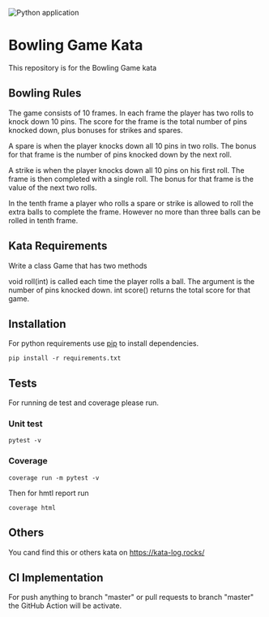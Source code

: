 ![Python application](https://github.com/ChrisVidal10/bowling_game_kata/workflows/Python%20application/badge.svg?branch=master)

# Bowling Game Kata

This repository is for the Bowling Game kata

## Bowling Rules
The game consists of 10 frames. In each frame the player has two rolls to knock down 10 pins. The score for the frame is the total number of pins knocked down, plus bonuses for strikes and spares.

A spare is when the player knocks down all 10 pins in two rolls. The bonus for that frame is the number of pins knocked down by the next roll.

A strike is when the player knocks down all 10 pins on his first roll. The frame is then completed with a single roll. The bonus for that frame is the value of the next two rolls.

In the tenth frame a player who rolls a spare or strike is allowed to roll the extra balls to complete the frame. However no more than three balls can be rolled in tenth frame.

## Kata Requirements
Write a class Game that has two methods

void roll(int) is called each time the player rolls a ball. The argument is the number of pins knocked down.
int score() returns the total score for that game.

## Installation

For python requirements use [pip](https://pip.pypa.io/en/stable/) to install dependencies.
```
pip install -r requirements.txt
```

## Tests
For running de test and coverage please run.

### Unit test
```
pytest -v
```

### Coverage
```
coverage run -m pytest -v
```

Then for hmtl report run
```
coverage html
```

## Others
You cand find this or others kata on https://kata-log.rocks/

## CI Implementation
For push anything to branch "master" or pull requests to branch "master" the GitHub Action will be activate.
